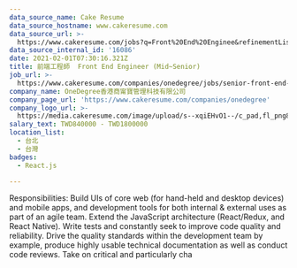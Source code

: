 ```yaml
---
data_source_name: Cake Resume
data_source_hostname: www.cakeresume.com
data_source_url: >-
  https://www.cakeresume.com/jobs?q=Front%20End%20Enginee&refinementList%5Blang_name%5D%5B0%5D=English&refinementList%5Bsalary_type%5D=per_year&range%5Bsalary_range%5D%5Bmin%5D=1000000
data_source_internal_id: '16086'
date: 2021-02-01T07:30:16.321Z
title: 前端工程師  Front End Engineer (Mid~Senior)
job_url: >-
  https://www.cakeresume.com/companies/onedegree/jobs/senior-front-end-engineer-can-work-after-year
company_name: OneDegree香港商甯寶管理科技有限公司
company_page_url: 'https://www.cakeresume.com/companies/onedegree'
company_logo_url: >-
  https://media.cakeresume.com/image/upload/s--xqiEHvO1--/c_pad,fl_png8,h_200,w_200/v1578296147/zhabcskfo2ifv72dmwtx.png
salary_text: TWD840000 - TWD1800000
location_list:
  - 台北
  - 台灣
badges:
  - React.js

---
```


Responsibilities: Build UIs of core web (for hand-held and desktop devices) and mobile apps, and development tools for both internal & external uses as part of an agile team. Extend the JavaScript architecture (React/Redux, and React Native). Write tests and constantly seek to improve code quality and reliability. Drive the quality standards within the development team by example, produce highly usable technical documentation as well as conduct code reviews. Take on critical and particularly cha